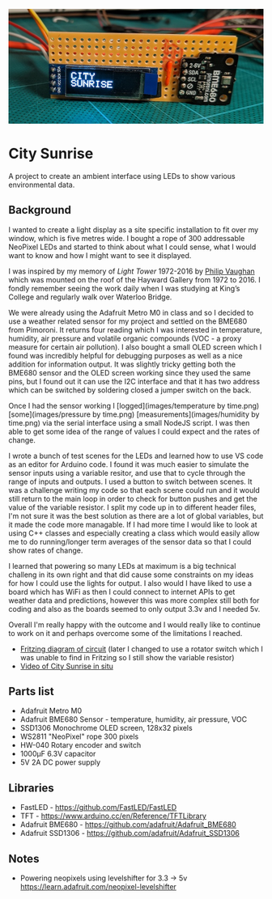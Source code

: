 ![](analysis/city-sunrise.jpg)

# City Sunrise

A project to create an ambient interface using LEDs to show various environmental data.

## Background

I wanted to create a light display as a site specific installation to fit over my window, which is five metres wide. I bought a rope of 300 addressable NeoPixel LEDs and started to think about what I could sense, what I would want to know and how I might want to see it displayed.

I was inspired by my memory of _Light Tower_ 1972-2016 by [Philip Vaughan](https://www.philipvaughan.net) which was mounted on the roof of the Hayward Gallery from 1972 to 2016. I fondly remember seeing the work daily when I was studying at King’s College and regularly walk over Waterloo Bridge.

We were already using the Adafruit Metro M0 in class and so I decided to use a weather related sensor for my project and settled on the BME680 from Pimoroni. It returns four reading which I was interested in temperature, humidity, air pressure and volatile organic compounds (VOC - a proxy measure for certain air pollution). I also bought a small OLED screen which I found was incredibly helpful for debugging purposes as well as a nice addition for information output. It was slightly tricky getting both the BME680 sensor and the OLED screen working since they used the same pins, but I found out it can use the I2C interface and that it has two address which can be switched by soldering closed a jumper switch on the back.

Once I had the sensor working I [logged](images/temperature by time.png) [some](images/pressure by time.png) [measurements](images/humidity by time.png) via the serial interface using a small NodeJS script. I was then able to get some idea of the range of values I could expect and the rates of change.

I wrote a bunch of test scenes for the LEDs and learned how to use VS code as an editor for Arduino code. I found it was much easier to simulate the sensor inputs using a variable resitor, and use that to cycle through the range of inputs and outputs. I used a button to switch between scenes. It was a challenge writing my code so that each scene could run and it would still return to the main loop in order to check for button pushes and get the value of the variable resistor. I split my code up in to different header files, I'm not sure it was the best solution as there are a lot of global variables, but it made the code more managable. If I had more time I would like to look at using C++ classes and especially creating a class which would easily allow me to do running/longer term averages of the sensor data so that I could show rates of change.

I learned that powering so many LEDs at maximum is a big technical challeng in its own right and that did cause some constraints on my ideas for how I could use the lights for output. I also would I have liked to use a board which has WiFi as then I could connect to internet APIs to get weather data and predictions, however this was more complex still both for coding and also as the boards seemed to only output 3.3v and I needed 5v.

Overall I'm really happy with the outcome and I would really like to continue to work on it and perhaps overcome some of the limitations I reached.

* [Fritzing diagram of circuit](images/city-sunrise_v1.png) (later I changed to use a rotator switch which I was unable to find in Fritzing so I still show the variable resistor)
* [Video of City Sunrise in situ](https://youtu.be/tv7C-W1Er1U)


## Parts list

- Adafruit Metro M0
- Adafruit BME680 Sensor - temperature, humidity, air pressure, VOC
- SSD1306 Monochrome OLED screen, 128x32 pixels
- WS2811 "NeoPixel" rope 300 pixels
- HW-040 Rotary encoder and switch
- 1000µF 6.3V capacitor
- 5V 2A DC power supply

## Libraries

- FastLED - https://github.com/FastLED/FastLED
- TFT - https://www.arduino.cc/en/Reference/TFTLibrary
- Adafruit BME680  - https://github.com/adafruit/Adafruit_BME680
- Adafruit SSD1306 - https://github.com/adafruit/Adafruit_SSD1306

## Notes

- Powering neopixels using levelshifter for 3.3 -> 5v https://learn.adafruit.com/neopixel-levelshifter
